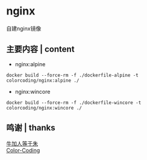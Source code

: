 # nginx
自建nginx镜像

## 主要内容 | content
* nginx:alpine
~~~
docker build --force-rm -f ./dockerfile-alpine -t colorcoding/nginx:alpine ./
~~~
* nginx:wincore
~~~
docker build --force-rm -f ./dockerfile-wincore -t colorcoding/nginx:wincore ./
~~~

## 鸣谢 | thanks
[牛加人等于朱](http://baike.baidu.com/view/1769.htm "NiurenZhu")<br>
[Color-Coding](http://colorcoding.org/ "咔啦工作室")<br>
